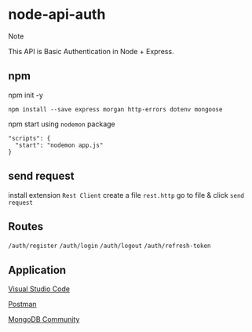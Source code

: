 # node-api-auth

> [!NOTE]
> This API is Basic Authentication in Node + Express.


## npm 
npm init -y

```npm install --save express morgan http-errors dotenv mongoose```

npm start using ```nodemon``` package
```node
"scripts": {
  "start": "nodemon app.js"
}
```

## send request
install extension ```Rest Client```
create a file ```rest.http```
go to file & click ```send request```

## Routes
``` /auth/register ```
``` /auth/login ```
``` /auth/logout ```
``` /auth/refresh-token ```

## Application
[Visual Studio Code](https://code.visualstudio.com/Download)

[Postman](https://www.postman.com/downloads/)

[MongoDB Community](https://www.mongodb.com/try/download/community)
